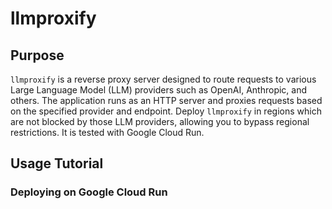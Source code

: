 # llmproxify

## Purpose

`llmproxify` is a reverse proxy server designed to route requests to various Large Language Model (LLM) providers such as OpenAI, Anthropic, and others. The application runs as an HTTP server and proxies requests based on the specified provider and endpoint. Deploy `llmproxify` in regions which are not blocked by those LLM providers, allowing you to bypass regional restrictions. It is tested with Google Cloud Run.


## Usage Tutorial

### Deploying on Google Cloud Run


